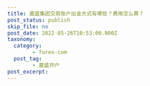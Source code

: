 ```yaml
---
title: 嘉盛集团交易账户出金方式有哪些？费用怎么算？
post_status: publish
skip_file: no
post_date: 2022-05-26T10:53:00.000Z
taxonomy:
  category:
        - forex-com
  post_tag:
        - 嘉盛开户
post_excerpt: 
---
```

